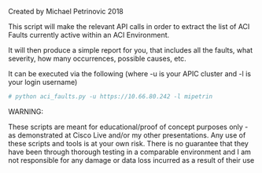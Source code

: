 Created by Michael Petrinovic 2018

This script will make the relevant API calls in order to extract the list of ACI Faults currently active within an ACI Environment. 

It will then produce a simple report for you, that includes all the faults, what severity, how many occurrences, possible causes, etc.

It can be executed via the following (where -u is your APIC cluster and -l is your login username)

```YAML
# python aci_faults.py -u https://10.66.80.242 -l mipetrin
```

WARNING:

These scripts are meant for educational/proof of concept purposes only - as demonstrated at Cisco Live and/or my other presentations. Any use of these scripts and tools is at your own risk. There is no guarantee that they have been through thorough testing in a comparable environment and I am not responsible for any damage or data loss incurred as a result of their use
